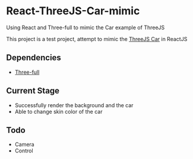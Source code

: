 # React-ThreeJS-Car-mimic
Using React and Three-full to mimic the Car example of ThreeJS 

This project is a test project, attempt to mimic the [ThreeJS Car](https://threejs.org/examples/?q=car#webgl_materials_cars) in ReactJS

## Dependencies
- [Three-full](https://github.com/Itee/three-full)

## Current Stage
- Successfully render the background and the car
- Able to change skin color of the car

## Todo
- Camera
- Control
